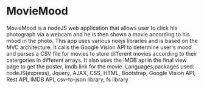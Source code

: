 # MovieMood
MovieMood is a nodeJS web application that allows user to click his photograph via a webcam and he is then shown a movie according to his mood in the photo.
This app uses various noejs libraries and is based on the MVC architecture. It calls the Google Vision API to determine user's mood and parses a CSV file for movies to store different movies according to their
catergories in different arrays. It also uses the IMDB api in the final view page to get the poster, imdb link for the movie.
Languages,packages used: nodeJS(express), Jquery, AJAX, CSS, HTML, Bootstrap, Google Vision API, Rest API, IMDB API, csv-to-json library, fs library
